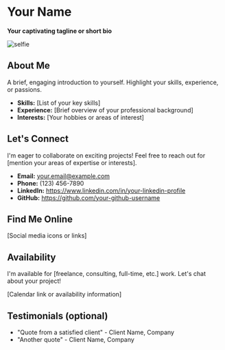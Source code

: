 # Your Name

**Your captivating tagline or short bio**

<img src="https://github.com/Titan3T/<name_of_the_repository>/blob/master/<name_of_the_image>" alt="selfie">

## About Me

A brief, engaging introduction to yourself. Highlight your skills, experience, or passions.

* **Skills:** [List of your key skills]
* **Experience:** [Brief overview of your professional background]
* **Interests:** [Your hobbies or areas of interest]

## Let's Connect

I'm eager to collaborate on exciting projects! Feel free to reach out for [mention your areas of expertise or interests].

* **Email:** your.email@example.com
* **Phone:** (123) 456-7890
* **LinkedIn:** https://www.linkedin.com/in/your-linkedin-profile
* **GitHub:** https://github.com/your-github-username

## Find Me Online

[Social media icons or links]

## Availability

I'm available for [freelance, consulting, full-time, etc.] work. Let's chat about your project!

[Calendar link or availability information]

## Testimonials (optional)

* "Quote from a satisfied client" - Client Name, Company
* "Another quote" - Client Name, Company
